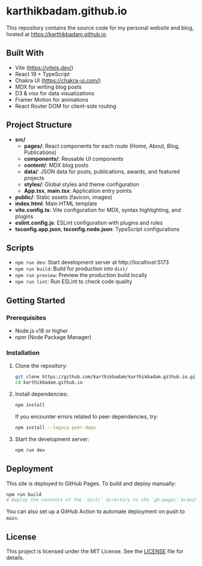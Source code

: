 # karthikbadam.github.io

This repository contains the source code for my personal website and blog, hosted at https://karthikbadam.github.io.

## Built With

- Vite (https://vitejs.dev/)
- React 19 + TypeScript
- Chakra UI (https://chakra-ui.com/)
- MDX for writing blog posts
- D3 & visx for data visualizations
- Framer Motion for animations
- React Router DOM for client-side routing

## Project Structure

- **src/**
  - **pages/**: React components for each route (Home, About, Blog, Publications)
  - **components/**: Reusable UI components
  - **content/**: MDX blog posts
  - **data/**: JSON data for posts, publications, awards, and featured projects
  - **styles/**: Global styles and theme configuration
  - **App.tsx**, **main.tsx**: Application entry points
- **public/**: Static assets (favicon, images)
- **index.html**: Main HTML template
- **vite.config.ts**: Vite configuration for MDX, syntax highlighting, and plugins
- **eslint.config.js**: ESLint configuration with plugins and rules
- **tsconfig.app.json**, **tsconfig.node.json**: TypeScript configurations

## Scripts

- `npm run dev`: Start development server at http://localhost:5173
- `npm run build`: Build for production into `dist/`
- `npm run preview`: Preview the production build locally
- `npm run lint`: Run ESLint to check code quality

## Getting Started

### Prerequisites

- Node.js v18 or higher
- npm (Node Package Manager)

### Installation

1. Clone the repository:
   ```bash
   git clone https://github.com/karthikbadam/karthikbadam.github.io.git
   cd karthikbadam.github.io
   ```
2. Install dependencies:
   ```bash
   npm install
   ```
   If you encounter errors related to peer dependencies, try:
   ```bash
   npm install --legacy-peer-deps
   ```
3. Start the development server:
   ```bash
   npm run dev
   ```

## Deployment

This site is deployed to GitHub Pages. To build and deploy manually:

```bash
npm run build
# Deploy the contents of the `dist/` directory to the `gh-pages` branch
```

You can also set up a GitHub Action to automate deployment on push to `main`.

## License

This project is licensed under the MIT License. See the [LICENSE](LICENSE) file for details.
